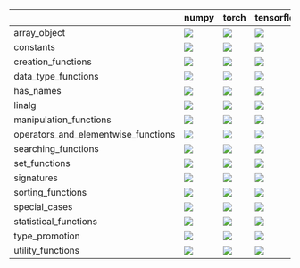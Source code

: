|                                     | numpy                                                                                                                                                                  | torch                                                                                                                                                                  | tensorflow                                                                                                                                                             | jax                                                                                                                                                                    |
|:------------------------------------|:-----------------------------------------------------------------------------------------------------------------------------------------------------------------------|:-----------------------------------------------------------------------------------------------------------------------------------------------------------------------|:-----------------------------------------------------------------------------------------------------------------------------------------------------------------------|:-----------------------------------------------------------------------------------------------------------------------------------------------------------------------|
| array_object                        | <a href="https://github.com/unifyai/ivy/actions/runs/3168031772" rel="noopener noreferrer" target="_blank"><img src=https://img.shields.io/badge/-success-success></a> | <a href="https://github.com/unifyai/ivy/actions/runs/3168031772" rel="noopener noreferrer" target="_blank"><img src=https://img.shields.io/badge/-success-success></a> | <a href="https://github.com/unifyai/ivy/actions/runs/3168031772" rel="noopener noreferrer" target="_blank"><img src=https://img.shields.io/badge/-success-success></a> | <a href="https://github.com/unifyai/ivy/actions/runs/3168031772" rel="noopener noreferrer" target="_blank"><img src=https://img.shields.io/badge/-success-success></a> |
| constants                           | <a href="https://github.com/unifyai/ivy/actions/runs/3168031772" rel="noopener noreferrer" target="_blank"><img src=https://img.shields.io/badge/-success-success></a> | <a href="https://github.com/unifyai/ivy/actions/runs/3168031772" rel="noopener noreferrer" target="_blank"><img src=https://img.shields.io/badge/-success-success></a> | <a href="https://github.com/unifyai/ivy/actions/runs/3168031772" rel="noopener noreferrer" target="_blank"><img src=https://img.shields.io/badge/-success-success></a> | <a href="https://github.com/unifyai/ivy/actions/runs/3168031772" rel="noopener noreferrer" target="_blank"><img src=https://img.shields.io/badge/-success-success></a> |
| creation_functions                  | <a href="https://github.com/unifyai/ivy/actions/runs/3168031772" rel="noopener noreferrer" target="_blank"><img src=https://img.shields.io/badge/-success-success></a> | <a href="https://github.com/unifyai/ivy/actions/runs/3168031772" rel="noopener noreferrer" target="_blank"><img src=https://img.shields.io/badge/-success-success></a> | <a href="https://github.com/unifyai/ivy/actions/runs/3168031772" rel="noopener noreferrer" target="_blank"><img src=https://img.shields.io/badge/-success-success></a> | <a href="https://github.com/unifyai/ivy/actions/runs/3168031772" rel="noopener noreferrer" target="_blank"><img src=https://img.shields.io/badge/-success-success></a> |
| data_type_functions                 | <a href="https://github.com/unifyai/ivy/actions/runs/3168031772" rel="noopener noreferrer" target="_blank"><img src=https://img.shields.io/badge/-success-success></a> | <a href="https://github.com/unifyai/ivy/actions/runs/3168031772" rel="noopener noreferrer" target="_blank"><img src=https://img.shields.io/badge/-success-success></a> | <a href="https://github.com/unifyai/ivy/actions/runs/3168031772" rel="noopener noreferrer" target="_blank"><img src=https://img.shields.io/badge/-success-success></a> | <a href="https://github.com/unifyai/ivy/actions/runs/3168031772" rel="noopener noreferrer" target="_blank"><img src=https://img.shields.io/badge/-success-success></a> |
| has_names                           | <a href="https://github.com/unifyai/ivy/actions/runs/3168031772" rel="noopener noreferrer" target="_blank"><img src=https://img.shields.io/badge/-success-success></a> | <a href="https://github.com/unifyai/ivy/actions/runs/3168031772" rel="noopener noreferrer" target="_blank"><img src=https://img.shields.io/badge/-success-success></a> | <a href="https://github.com/unifyai/ivy/actions/runs/3168031772" rel="noopener noreferrer" target="_blank"><img src=https://img.shields.io/badge/-failure-red></a>     | <a href="https://github.com/unifyai/ivy/actions/runs/3168031772" rel="noopener noreferrer" target="_blank"><img src=https://img.shields.io/badge/-failure-red></a>     |
| linalg                              | <a href="https://github.com/unifyai/ivy/actions/runs/3168031772" rel="noopener noreferrer" target="_blank"><img src=https://img.shields.io/badge/-success-success></a> | <a href="https://github.com/unifyai/ivy/actions/runs/3168031772" rel="noopener noreferrer" target="_blank"><img src=https://img.shields.io/badge/-failure-red></a>     | <a href="https://github.com/unifyai/ivy/actions/runs/3168031772" rel="noopener noreferrer" target="_blank"><img src=https://img.shields.io/badge/-failure-red></a>     | <a href="https://github.com/unifyai/ivy/actions/runs/3168031772" rel="noopener noreferrer" target="_blank"><img src=https://img.shields.io/badge/-failure-red></a>     |
| manipulation_functions              | <a href="https://github.com/unifyai/ivy/actions/runs/3168031772" rel="noopener noreferrer" target="_blank"><img src=https://img.shields.io/badge/-success-success></a> | <a href="https://github.com/unifyai/ivy/actions/runs/3168031772" rel="noopener noreferrer" target="_blank"><img src=https://img.shields.io/badge/-failure-red></a>     | <a href="https://github.com/unifyai/ivy/actions/runs/3168031772" rel="noopener noreferrer" target="_blank"><img src=https://img.shields.io/badge/-failure-red></a>     | <a href="https://github.com/unifyai/ivy/actions/runs/3168031772" rel="noopener noreferrer" target="_blank"><img src=https://img.shields.io/badge/-failure-red></a>     |
| operators_and_elementwise_functions | <a href="https://github.com/unifyai/ivy/actions/runs/3168031772" rel="noopener noreferrer" target="_blank"><img src=https://img.shields.io/badge/-success-success></a> | <a href="https://github.com/unifyai/ivy/actions/runs/3168031772" rel="noopener noreferrer" target="_blank"><img src=https://img.shields.io/badge/-success-success></a> | <a href="https://github.com/unifyai/ivy/actions/runs/3168031772" rel="noopener noreferrer" target="_blank"><img src=https://img.shields.io/badge/-success-success></a> | <a href="https://github.com/unifyai/ivy/actions/runs/3168031772" rel="noopener noreferrer" target="_blank"><img src=https://img.shields.io/badge/-success-success></a> |
| searching_functions                 | <a href="https://github.com/unifyai/ivy/actions/runs/3168031772" rel="noopener noreferrer" target="_blank"><img src=https://img.shields.io/badge/-success-success></a> | <a href="https://github.com/unifyai/ivy/actions/runs/3168031772" rel="noopener noreferrer" target="_blank"><img src=https://img.shields.io/badge/-success-success></a> | <a href="https://github.com/unifyai/ivy/actions/runs/3168031772" rel="noopener noreferrer" target="_blank"><img src=https://img.shields.io/badge/-success-success></a> | <a href="https://github.com/unifyai/ivy/actions/runs/3168031772" rel="noopener noreferrer" target="_blank"><img src=https://img.shields.io/badge/-success-success></a> |
| set_functions                       | <a href="https://github.com/unifyai/ivy/actions/runs/3168031772" rel="noopener noreferrer" target="_blank"><img src=https://img.shields.io/badge/-success-success></a> | <a href="https://github.com/unifyai/ivy/actions/runs/3168031772" rel="noopener noreferrer" target="_blank"><img src=https://img.shields.io/badge/-success-success></a> | <a href="https://github.com/unifyai/ivy/actions/runs/3168031772" rel="noopener noreferrer" target="_blank"><img src=https://img.shields.io/badge/-success-success></a> | <a href="https://github.com/unifyai/ivy/actions/runs/3168031772" rel="noopener noreferrer" target="_blank"><img src=https://img.shields.io/badge/-success-success></a> |
| signatures                          | <a href="https://github.com/unifyai/ivy/actions/runs/3168031772" rel="noopener noreferrer" target="_blank"><img src=https://img.shields.io/badge/-success-success></a> | <a href="https://github.com/unifyai/ivy/actions/runs/3168031772" rel="noopener noreferrer" target="_blank"><img src=https://img.shields.io/badge/-success-success></a> | <a href="https://github.com/unifyai/ivy/actions/runs/3168031772" rel="noopener noreferrer" target="_blank"><img src=https://img.shields.io/badge/-failure-red></a>     | <a href="https://github.com/unifyai/ivy/actions/runs/3168031772" rel="noopener noreferrer" target="_blank"><img src=https://img.shields.io/badge/-failure-red></a>     |
| sorting_functions                   | <a href="https://github.com/unifyai/ivy/actions/runs/3168031772" rel="noopener noreferrer" target="_blank"><img src=https://img.shields.io/badge/-success-success></a> | <a href="https://github.com/unifyai/ivy/actions/runs/3168031772" rel="noopener noreferrer" target="_blank"><img src=https://img.shields.io/badge/-success-success></a> | <a href="https://github.com/unifyai/ivy/actions/runs/3168031772" rel="noopener noreferrer" target="_blank"><img src=https://img.shields.io/badge/-success-success></a> | <a href="https://github.com/unifyai/ivy/actions/runs/3168031772" rel="noopener noreferrer" target="_blank"><img src=https://img.shields.io/badge/-success-success></a> |
| special_cases                       | <a href="https://github.com/unifyai/ivy/actions/runs/3168031772" rel="noopener noreferrer" target="_blank"><img src=https://img.shields.io/badge/-success-success></a> | <a href="https://github.com/unifyai/ivy/actions/runs/3168031772" rel="noopener noreferrer" target="_blank"><img src=https://img.shields.io/badge/-success-success></a> | <a href="https://github.com/unifyai/ivy/actions/runs/3168031772" rel="noopener noreferrer" target="_blank"><img src=https://img.shields.io/badge/-failure-red></a>     | <a href="https://github.com/unifyai/ivy/actions/runs/3168031772" rel="noopener noreferrer" target="_blank"><img src=https://img.shields.io/badge/-failure-red></a>     |
| statistical_functions               | <a href="https://github.com/unifyai/ivy/actions/runs/3168031772" rel="noopener noreferrer" target="_blank"><img src=https://img.shields.io/badge/-success-success></a> | <a href="https://github.com/unifyai/ivy/actions/runs/3168031772" rel="noopener noreferrer" target="_blank"><img src=https://img.shields.io/badge/-success-success></a> | <a href="https://github.com/unifyai/ivy/actions/runs/3168031772" rel="noopener noreferrer" target="_blank"><img src=https://img.shields.io/badge/-failure-red></a>     | <a href="https://github.com/unifyai/ivy/actions/runs/3168031772" rel="noopener noreferrer" target="_blank"><img src=https://img.shields.io/badge/-success-success></a> |
| type_promotion                      | <a href="https://github.com/unifyai/ivy/actions/runs/3168031772" rel="noopener noreferrer" target="_blank"><img src=https://img.shields.io/badge/-failure-red></a>     | <a href="https://github.com/unifyai/ivy/actions/runs/3168031772" rel="noopener noreferrer" target="_blank"><img src=https://img.shields.io/badge/-success-success></a> | <a href="https://github.com/unifyai/ivy/actions/runs/3168031772" rel="noopener noreferrer" target="_blank"><img src=https://img.shields.io/badge/-failure-red></a>     | <a href="https://github.com/unifyai/ivy/actions/runs/3165552586" rel="noopener noreferrer" target="_blank"><img src=https://img.shields.io/badge/-failure-red></a>     |
| utility_functions                   | <a href="https://github.com/unifyai/ivy/actions/runs/3168031772" rel="noopener noreferrer" target="_blank"><img src=https://img.shields.io/badge/-success-success></a> | <a href="https://github.com/unifyai/ivy/actions/runs/3168031772" rel="noopener noreferrer" target="_blank"><img src=https://img.shields.io/badge/-success-success></a> | <a href="https://github.com/unifyai/ivy/actions/runs/3168031772" rel="noopener noreferrer" target="_blank"><img src=https://img.shields.io/badge/-success-success></a> | <a href="https://github.com/unifyai/ivy/actions/runs/3168031772" rel="noopener noreferrer" target="_blank"><img src=https://img.shields.io/badge/-success-success></a> |